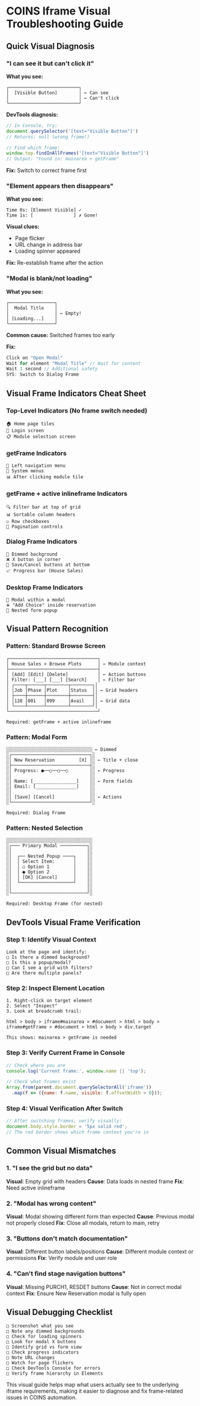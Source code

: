 # COINS Iframe Visual Troubleshooting Guide

## Quick Visual Diagnosis

### "I can see it but can't click it"

**What you see:**
```
┌──────────────────────────┐
│  [Visible Button]        │ ← Can see
│                          │ ← Can't click
└──────────────────────────┘
```

**DevTools diagnosis:**
```javascript
// In Console, try:
document.querySelector('[text="Visible Button"]')
// Returns: null (wrong frame!)

// Find which frame:
window.top.findInAllFrames('[text="Visible Button"]')
// Output: "Found in: mainarea > getFrame"
```

**Fix:** Switch to correct frame first

### "Element appears then disappears"

**What you see:**
```
Time 0s: [Element Visible] ✓
Time 1s: [               ] ✗ Gone!
```

**Visual clues:**
- Page flicker
- URL change in address bar
- Loading spinner appeared

**Fix:** Re-establish frame after the action

### "Modal is blank/not loading"

**What you see:**
```
┌─────────────────┐
│  Modal Title    │
│                 │ ← Empty!
│ [Loading...]    │
└─────────────────┘
```

**Common cause:** Switched frames too early

**Fix:**
```javascript
Click on "Open Modal"
Wait for element "Modal Title" // Wait for content
Wait 1 second // Additional safety
SYS: Switch to Dialog Frame
```

## Visual Frame Indicators Cheat Sheet

### Top-Level Indicators (No frame switch needed)
```
🏠 Home page tiles
🔐 Login screen  
📋 Module selection screen
```

### getFrame Indicators
```
📑 Left navigation menu
🔧 System menus
📊 After clicking module tile
```

### getFrame + active inlineframe Indicators
```
🔍 Filter bar at top of grid
📊 Sortable column headers
☑️ Row checkboxes
📄 Pagination controls
```

### Dialog Frame Indicators
```
🔲 Dimmed background
❌ X button in corner
💾 Save/Cancel buttons at bottom
📈 Progress bar (House Sales)
```

### Desktop Frame Indicators
```
🔳 Modal within a modal
➕ "Add Choice" inside reservation
📝 Nested form popup
```

## Visual Pattern Recognition

### Pattern: Standard Browse Screen
```
┌─────────────────────────────────┐
│ House Sales > Browse Plots      │ ← Module context
├─────────────────────────────────┤
│ [Add] [Edit] [Delete]           │ ← Action buttons  
│ Filter: [___] [___] [Search]    │ ← Filter bar
│ ┌────┬──────┬────────┬────────┐│
│ │Job │Phase │Plot    │Status  ││ ← Grid headers
│ ├────┼──────┼────────┼────────┤│
│ │128 │001   │099     │Avail   ││ ← Grid data
│ └────┴──────┴────────┴────────┘│
└─────────────────────────────────┘

Required: getFrame + active inlineframe
```

### Pattern: Modal Form
```
░░░░░░░░░░░░░░░░░░░░░░░░░░░░░░░░ ← Dimmed
░┌─────────────────────────────┐░
░│ New Reservation         [X] │░ ← Title + close
░├─────────────────────────────┤░
░│ Progress: ●──○──○──○        │░ ← Progress
░│                             │░
░│ Name: [________________]    │░ ← Form fields
░│ Email: [_______________]    │░
░│                             │░
░│ [Save] [Cancel]             │░ ← Actions
░└─────────────────────────────┘░

Required: Dialog Frame
```

### Pattern: Nested Selection
```
░░░░░░░░░░░░░░░░░░░░░░░░░░░░░░░░
░┌─── Primary Modal ──────────┐░
░│                            │░
░│  ┌── Nested Popup ────┐    │░
░│  │ Select Item:       │    │░
░│  │ ○ Option 1         │    │░
░│  │ ● Option 2         │    │░
░│  │ [OK] [Cancel]      │    │░
░│  └────────────────────┘    │░
░│                            │░
░└────────────────────────────┘░

Required: Desktop Frame (for nested)
```

## DevTools Visual Frame Verification

### Step 1: Identify Visual Context
```
Look at the page and identify:
□ Is there a dimmed background?
□ Is this a popup/modal?
□ Can I see a grid with filters?
□ Are there multiple panels?
```

### Step 2: Inspect Element Location
```
1. Right-click on target element
2. Select "Inspect"
3. Look at breadcrumb trail:

html > body > iframe#mainarea > #document > html > body > iframe#getFrame > #document > html > body > div.target

This shows: mainarea > getFrame is needed
```

### Step 3: Verify Current Frame in Console
```javascript
// Check where you are
console.log('Current frame:', window.name || 'top');

// Check what frames exist
Array.from(parent.document.querySelectorAll('iframe'))
  .map(f => ({name: f.name, visible: f.offsetWidth > 0}));
```

### Step 4: Visual Verification After Switch
```javascript
// After switching frames, verify visually:
document.body.style.border = '5px solid red';
// The red border shows which frame context you're in
```

## Common Visual Mismatches

### 1. "I see the grid but no data"
**Visual**: Empty grid with headers
**Cause**: Data loads in nested frame
**Fix**: Need active inlineframe

### 2. "Modal has wrong content"
**Visual**: Modal showing different form than expected
**Cause**: Previous modal not properly closed
**Fix**: Close all modals, return to main, retry

### 3. "Buttons don't match documentation"
**Visual**: Different button labels/positions
**Cause**: Different module context or permissions
**Fix**: Verify module and user role

### 4. "Can't find stage navigation buttons"
**Visual**: Missing PURCH1, RESDET buttons
**Cause**: Not in correct modal context
**Fix**: Ensure New Reservation modal is fully open

## Visual Debugging Checklist

```
□ Screenshot what you see
□ Note any dimmed backgrounds
□ Check for loading spinners
□ Look for modal X buttons
□ Identify grid vs form view
□ Check progress indicators
□ Note URL changes
□ Watch for page flickers
□ Check DevTools Console for errors
□ Verify frame hierarchy in Elements
```

This visual guide helps map what users actually see to the underlying iframe requirements, making it easier to diagnose and fix frame-related issues in COINS automation.